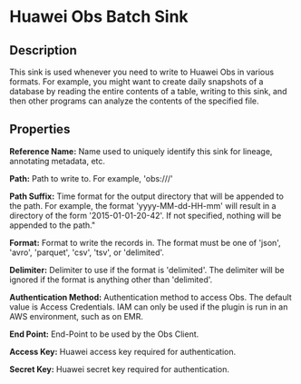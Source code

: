 # Huawei Obs Batch Sink


Description
-----------
This sink is used whenever you need to write to Huawei Obs in various formats. For example,
you might want to create daily snapshots of a database by reading the entire contents of a
table, writing to this sink, and then other programs can analyze the contents of the
specified file.


Properties
----------
**Reference Name:** Name used to uniquely identify this sink for lineage, annotating metadata, etc.

**Path:** Path to write to. For example, 'obs://<Bucket name>/<Object name>'

**Path Suffix:** Time format for the output directory that will be appended to the path.
For example, the format 'yyyy-MM-dd-HH-mm' will result in a directory of the form '2015-01-01-20-42'.
If not specified, nothing will be appended to the path."

**Format:** Format to write the records in.
The format must be one of 'json', 'avro', 'parquet', 'csv', 'tsv', or 'delimited'.

**Delimiter:** Delimiter to use if the format is 'delimited'.
The delimiter will be ignored if the format is anything other than 'delimited'.

**Authentication Method:** Authentication method to access Obs. The default value is Access Credentials.
IAM can only be used if the plugin is run in an AWS environment, such as on EMR.

**End Point:** End-Point to be used by the Obs Client.

**Access Key:** Huawei access key required for authentication.

**Secret Key:** Huawei secret key required for authentication.

